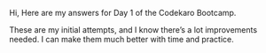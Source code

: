 Hi,
Here are my answers for Day 1 of the Codekaro Bootcamp.

These are my initial attempts, and I know there’s a lot improvements needed. I can make them much better with time and practice.
